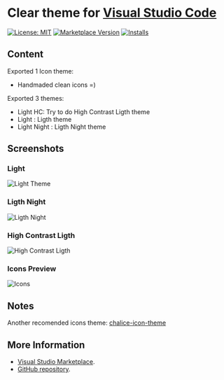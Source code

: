 # Clear theme for [Visual Studio Code](http://code.visualstudio.com)

[![License: MIT](https://img.shields.io/badge/license-MIT-orange.svg)](https://github.com/danibram/vscode-clear-theme/blob/master/LICENSE) [![Marketplace Version](https://vsmarketplacebadge.apphb.com/version/danibram.theme-clear.svg)](https://marketplace.visualstudio.com/items?itemName=danibram.theme-clear) [![Installs](https://vsmarketplacebadge.apphb.com/installs/danibram.theme-clear.svg)](https://marketplace.visualstudio.com/items?itemName=danibram.theme-clear)

## Content

Exported 1 Icon theme:

- Handmaded clean icons =)

Exported 3 themes:

- Light HC: Try to do High Contrast Ligth theme
- Light : Ligth theme
- Light Night : Ligth Night theme

## Screenshots

### Light

![Light Theme](https://raw.githubusercontent.com/danibram/vscode-clear-theme/master/light.png)

### Ligth Night

![Ligth Night](https://raw.githubusercontent.com/danibram/vscode-clear-theme/master/light-night.png)

### High Contrast Ligth

![High Contrast Ligth](https://raw.githubusercontent.com/danibram/vscode-clear-theme/master/light-hc.png)

### Icons Preview

![Icons](https://raw.githubusercontent.com/danibram/vscode-clear-theme/master/icons.png)

## Notes

Another recomended icons theme: [chalice-icon-theme](https://github.com/artlaman/chalice-icon-theme)

## More Information

- [Visual Studio Marketplace](https://marketplace.visualstudio.com/items?itemName=danibram.theme-clear).
- [GitHub repository](https://github.com/danibram/vscode-clear-theme).
